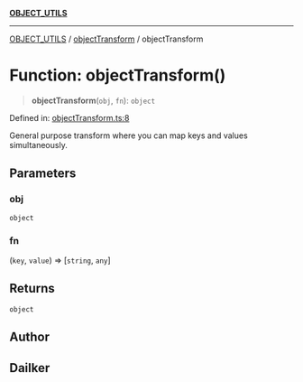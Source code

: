 [**OBJECT_UTILS**](../../README.md)

***

[OBJECT_UTILS](../../README.md) / [objectTransform](../README.md) / objectTransform

# Function: objectTransform()

> **objectTransform**(`obj`, `fn`): `object`

Defined in: [objectTransform.ts:8](https://github.com/dailker/everyutil/blob/d26b9d67d6bfd1ddd7a2a1a3cc3211a1e2d63d08/src/object/objectTransform.ts#L8)

General purpose transform where you can map keys and values simultaneously.

## Parameters

### obj

`object`

### fn

(`key`, `value`) => \[`string`, `any`\]

## Returns

`object`

## Author

## Dailker
